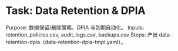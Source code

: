 # Task: Data Retention & DPIA

Purpose: 数据保留/删除策略、DPIA 与到期自动化。
Inputs: retention_policies.csv, audit_logs.csv, backups.csv
Steps: 产出 data-retention-dpia（data-retention-dpia-tmpl.yaml）。
